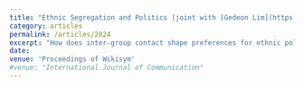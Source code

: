 ```yaml
---
title: "Ethnic Segregation and Politics (joint with [Gedeon Lim](https://sites.google.com/a/bu.edu/gedeonlim/home?authuser=0))"
category: articles
permalink: /articles/2024
excerpt: "How does inter-group contact shape preferences for ethnic politics? In this paper, we study how persistent differences in inter-ethnic contact affect voting patterns for ethno-nationalistic policies. Specifically, we leverage the effects of a large-scale colonial resettlement program where, in a fight for ``hearts and minds”, villagers were relocated into 550 fenced-up, isolated, mono-ethnic camps. Using linked administrative data, we show that large-scale resettlement has a clear, causal effect on contemporary ethnic geography and continues to shape contemporary voting patterns."
date: 
venue: 'Proceedings of Wikisym'
#venue: "International Journal of Communication"
---
```


